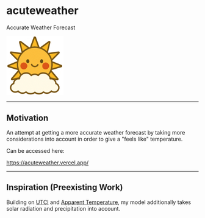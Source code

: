 # acuteweather

Accurate Weather Forecast

<img src="https://github.com/anderslatif/acuteweather/raw/main/acuteweather/public/acuteweather_logo.png" alt="acuteweather logo" width="150"/>

---

## Motivation

An attempt at getting a more accurate weather forecast by taking more considerations into account in order to give a "feels like" temperature.

Can be accessed here:

https://acuteweather.vercel.app/

---

## Inspiration (Preexisting Work)

Building on [UTCI](https://link.springer.com/article/10.1007/s00484-011-0454-1) and [Apparent Temperature](https://en.wikipedia.org/wiki/Apparent_temperature), my model additionally takes solar radiation and precipitation into account.



